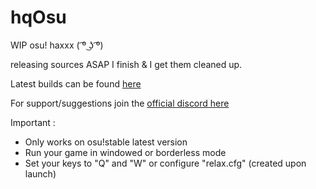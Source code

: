 # hqOsu

WIP osu! haxxx ( ͡º ͜ʖ ͡º)

releasing sources ASAP I finish & I get them cleaned up.

Latest builds can be found [here](https://github.com/hq-af/hqOsu/releases)

For support/suggestions join the [official discord here](https://discord.gg/HFQ4mQq)

Important :

- Only works on osu!stable latest version
- Run your game in windowed or borderless mode
- Set your keys to "Q" and "W" or configure "relax.cfg" (created upon launch)